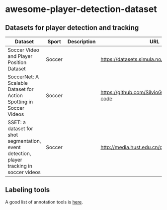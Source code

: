 # awesome-player-detection-dataset

## Datasets for player detection and tracking

| Dataset | Sport | Description | URL |
|---------|-------|-------------|-----|
| Soccer Video and Player Position Dataset | Soccer |             | https://datasets.simula.no/alfheim/ |
| SoccerNet: A Scalable Dataset for Action Spotting in Soccer Videos | Soccer |             | https://github.com/SilvioGiancola/SoccerNet-code |
| SSET: a dataset for shot segmentation, event detection, player tracking in soccer videos | Soccer |             | http://media.hust.edu.cn/dataset.htm |

## Labeling tools

A good list of annotation tools is [here](https://github.com/heartexlabs/awesome-data-labeling).
